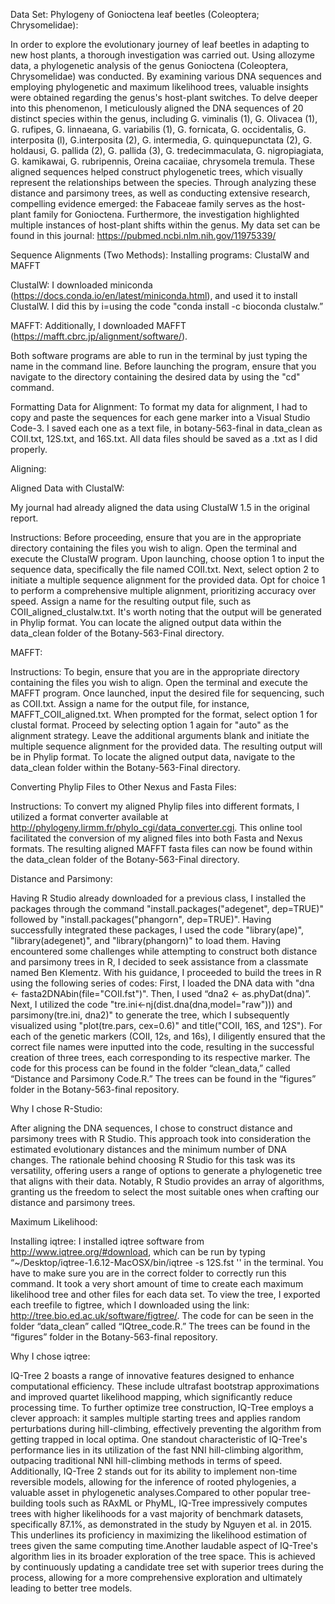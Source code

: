 Data Set: Phylogeny of Gonioctena leaf beetles (Coleoptera; Chrysomelidae):

In order to explore the evolutionary journey of leaf beetles in adapting to new host plants, a thorough investigation was carried out. Using allozyme data, a phylogenetic analysis of the genus Gonioctena (Coleoptera, Chrysomelidae) was conducted. By examining various DNA sequences and employing phylogenetic and maximum likelihood trees, valuable insights were obtained regarding the genus's host-plant switches. To delve deeper into this phenomenon, I meticulously aligned the DNA sequences of 20 distinct species within the genus, including G. viminalis (1), G. Olivacea (1), G. rufipes, G. linnaeana, G. variabilis (1), G. fornicata, G. occidentalis, G. interposita (l), G.interposita (2), G. intermedia, G. quinquepunctata (2), G. holdausi, G. pallida (2), G. pallida (3), G. tredecimmaculata, G. nigropiagiata, G. kamikawai, G. rubripennis, Oreina cacaiiae, chrysomela tremula. These aligned sequences helped construct phylogenetic trees, which visually represent the relationships between the species. Through analyzing these distance and parsimony trees, as well as conducting extensive research, compelling evidence emerged: the Fabaceae family serves as the host-plant family for Gonioctena. Furthermore, the investigation highlighted multiple instances of host-plant shifts within the genus. My data set can be found in this journal: https://pubmed.ncbi.nlm.nih.gov/11975339/

Sequence Alignments (Two Methods):
Installing programs: ClustalW and MAFFT

ClustalW:
I downloaded miniconda (https://docs.conda.io/en/latest/miniconda.html), and used it to install ClustalW. I did this by i=using the code "conda install -c bioconda clustalw.”


MAFFT:
Additionally, I downloaded MAFFT (https://mafft.cbrc.jp/alignment/software/).

Both software programs are able to run in the terminal by just typing the name in the command line.  Before launching the program, ensure that you navigate to the directory containing the desired data by using the "cd" command.

Formatting Data for Alignment: 
To format my data for alignment, I had to copy and paste the sequences for each gene marker into a Visual Studio Code-3. I saved each one as a text file, in botany-563-final in data_clean as COII.txt, 12S.txt, and 16S.txt. All data files should be saved as a .txt as I did properly. 

Aligning: 

Aligned Data with ClustalW:

My journal had already aligned the data using ClustalW 1.5 in the original report.

Instructions:
Before proceeding, ensure that you are in the appropriate directory containing the files you wish to align. Open the terminal and execute the ClustalW program. Upon launching, choose option 1 to input the sequence data, specifically the file named COII.txt. Next, select option 2 to initiate a multiple sequence alignment for the provided data. Opt for choice 1 to perform a comprehensive multiple alignment, prioritizing accuracy over speed. Assign a name for the resulting output file, such as COII_aligned_clustalw.txt. It's worth noting that the output will be generated in Phylip format. You can locate the aligned output data within the data_clean folder of the Botany-563-Final directory.

MAFFT:


Instructions:
To begin, ensure that you are in the appropriate directory containing the files you wish to align. Open the terminal and execute the MAFFT program. Once launched, input the desired file for sequencing, such as COII.txt. Assign a name for the output file, for instance, MAFFT_COII_aligned.txt. When prompted for the format, select option 1 for clustal format. Proceed by selecting option 1 again for "auto" as the alignment strategy. Leave the additional arguments blank and initiate the multiple sequence alignment for the provided data. The resulting output will be in Phylip format. To locate the aligned output data, navigate to the data_clean folder within the Botany-563-Final directory.

Converting Phylip Files to Other Nexus and Fasta Files:

Instructions:
To convert my aligned Phylip files into different formats, I utilized a format converter available at http://phylogeny.lirmm.fr/phylo_cgi/data_converter.cgi. This online tool facilitated the conversion of my aligned files into both Fasta and Nexus formats. The resulting aligned MAFFT fasta files can now be found within the data_clean folder of the Botany-563-Final directory.




Distance and Parsimony:

Having R Studio already downloaded for a previous class, I installed the packages through the command "install.packages("adegenet", dep=TRUE)" followed by "install.packages("phangorn", dep=TRUE)". Having successfully integrated these packages, I used the code "library(ape)", "library(adegenet)", and "library(phangorn)" to load them. 
Having encountered some challenges while attempting to construct both distance and parsimony trees in R, I decided to seek assistance from a classmate named Ben Klementz. With his guidance, I proceeded to build the trees in R using the following series of codes: First, I loaded the DNA data with "dna <- fasta2DNAbin(file="COII.fst")". Then, I used “dna2 <- as.phyDat(dna)”. Next, I utilized the code "tre.ini<-nj(dist.dna(dna,model="raw"))) and parsimony(tre.ini, dna2)" to generate the tree, which I subsequently visualized using "plot(tre.pars, cex=0.6)" and title("COII, 16S, and 12S"). For each of the genetic markers (COII, 12s, and 16s), I diligently ensured that the correct file names were inputted into the code, resulting in the successful creation of three trees, each corresponding to its respective marker. The code for this process can be found in the folder “clean_data,” called “Distance and Parsimony Code.R.” The trees can be found in the “figures” folder in the Botany-563-final repository.

Why I chose R-Studio:


After aligning the DNA sequences, I chose to construct distance and parsimony trees with R Studio. This approach took into consideration the estimated evolutionary distances and the minimum number of DNA changes. The rationale behind choosing R Studio for this task was its versatility, offering users a range of options to generate a phylogenetic tree that aligns with their data. Notably, R Studio provides an array of algorithms, granting us the freedom to select the most suitable ones when crafting our distance and parsimony trees.






Maximum Likelihood:

Installing iqtree:
I installed iqtree software from http://www.iqtree.org/#download, which can be run by typing “~/Desktop/iqtree-1.6.12-MacOSX/bin/iqtree -s 12S.fst '' in the terminal. You have to make sure you are in the correct folder to correctly run this command. It took a very short amount of time to create each maximum likelihood tree and other files for each data set. To view the tree, I exported each treefile to figtree, which I downloaded using the link: http://tree.bio.ed.ac.uk/software/figtree/. The code for can be seen in the folder “data_clean” called “IQtree_code.R.”  The trees can be found in the “figures” folder in the Botany-563-final repository.

Why I chose iqtree:

IQ-Tree 2 boasts a range of innovative features designed to enhance computational efficiency. These include ultrafast bootstrap approximations and improved quartet likelihood mapping, which significantly reduce processing time. To further optimize tree construction, IQ-Tree employs a clever approach: it samples multiple starting trees and applies random perturbations during hill-climbing, effectively preventing the algorithm from getting trapped in local optima. One standout characteristic of IQ-Tree's performance lies in its utilization of the fast NNI hill-climbing algorithm, outpacing traditional NNI hill-climbing methods in terms of speed. Additionally, IQ-Tree 2 stands out for its ability to implement non-time reversible models, allowing for the inference of rooted phylogenies, a valuable asset in phylogenetic analyses.Compared to other popular tree-building tools such as RAxML or PhyML, IQ-Tree impressively computes trees with higher likelihoods for a vast majority of benchmark datasets, specifically 87.1%, as demonstrated in the study by Nguyen et al. in 2015. This underlines its proficiency in maximizing the likelihood estimation of trees given the same computing time.Another laudable aspect of IQ-Tree's algorithm lies in its broader exploration of the tree space. This is achieved by continuously updating a candidate tree set with superior trees during the process, allowing for a more comprehensive exploration and ultimately leading to better tree models.